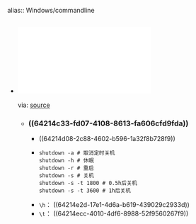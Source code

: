 alias:: Windows/commandline


- ## ![Windows Commmands Reference](../assets/doc_ws-commands.pdf)
  via: [source](https://download.microsoft.com/download/5/8/9/58911986-D4AD-4695-BF63-F734CD4DF8F2/ws-commands.pdf)
  - ### ((64214c33-fd07-4108-8613-fa606cfd9fda))
    - ((64214d08-2c88-4602-b596-1a32f8b728f9))
    - ```shell
      shutdown -a # 取消定时关机
      shutdown -h # 休眠
      shutdown -r # 重启
      shutdown -s # 关机
      shutdown -s -t 1800 # 0.5h后关机
      shutdown -s -t 3600 # 1h后关机
      ```
    - `\h`： ((64214e2d-17e1-4d6a-b619-439029c2933d))
    - `\t`： ((64214ecc-4010-4df6-8988-52f9560267f9))